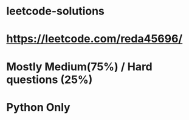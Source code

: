 # leetcode-solutions
# https://leetcode.com/reda45696/
# Mostly Medium(75%) / Hard questions (25%)
# Python Only 
